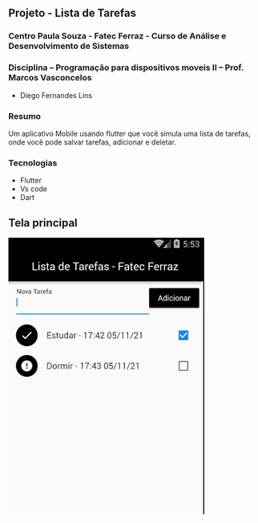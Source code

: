 ## Projeto - Lista de Tarefas
### Centro Paula Souza - Fatec Ferraz - Curso de Análise e Desenvolvimento de Sistemas
### Disciplina – Programação para dispositivos moveis II – Prof. Marcos Vasconcelos

- Diego Fernandes Lins

### Resumo
Um aplicativo Mobile usando flutter que você simula uma lista de tarefas, onde você pode salvar tarefas, adicionar e deletar.

### Tecnologias
- Flutter
- Vs code
- Dart

## Tela principal
![](https://github.com/DiegoLins10/lista/blob/master/lista2.png)

